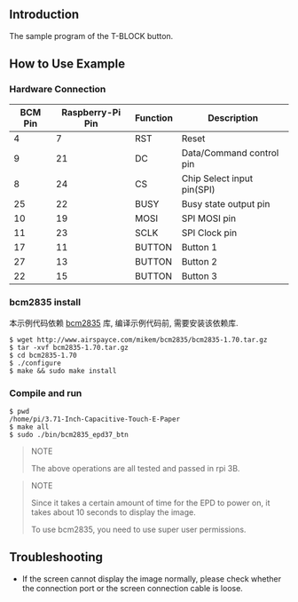 ## Introduction

The sample program of the T-BLOCK button.

## How to Use Example

### Hardware Connection

| BCM Pin | Raspberry-Pi Pin | Function | Description                |
| ------- | ---------------- | -------- | -------------------------- |
| 4       | 7                | RST      | Reset                      |
| 9       | 21               | DC       | Data/Command control pin   |
| 8       | 24               | CS       | Chip Select input pin(SPI) |
| 25      | 22               | BUSY     | Busy state output pin      |
| 10      | 19               | MOSI     | SPI MOSI pin               |
| 11      | 23               | SCLK     | SPI Clock pin              |
| 17      | 11               | BUTTON   | Button 1                   |
| 27      | 13               | BUTTON   | Button 2                   |
| 22      | 15               | BUTTON   | Button 3                   |

### bcm2835 install

本示例代码依赖 [bcm2835](#http://www.airspayce.com/mikem/bcm2835/) 库, 编译示例代码前, 需要安装该依赖库.

```shell
$ wget http://www.airspayce.com/mikem/bcm2835/bcm2835-1.70.tar.gz
$ tar -xvf bcm2835-1.70.tar.gz
$ cd bcm2835-1.70
$ ./configure
$ make && sudo make install
```

### Compile and run

```shell
$ pwd
/home/pi/3.71-Inch-Capacitive-Touch-E-Paper
$ make all
$ sudo ./bin/bcm2835_epd37_btn
```

> NOTE
>
> The above operations are all tested and passed in rpi 3B.

> NOTE
>
> Since it takes a certain amount of time for the EPD to power on, it takes about 10 seconds to display the image.
>
> To use bcm2835, you need to use super user permissions.

## Troubleshooting

- If the screen cannot display the image normally, please check whether the connection port or the screen connection cable is loose.

